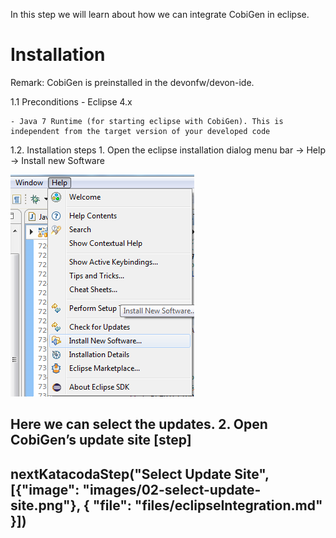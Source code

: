 In this step we will learn about how we can integrate CobiGen in eclipse.
# Installation
Remark: CobiGen is preinstalled in the devonfw/devon-ide.

1.1  Preconditions
    - Eclipse 4.x

    - Java 7 Runtime (for starting eclipse with CobiGen). This is independent from the target version of your developed code

1.2. Installation steps
    1. Open the eclipse installation dialog
    menu bar → Help → Install new Software


![01-install-new-software.png](./assets/01-install-new-software.png)



Here we can select the updates.
    2. Open CobiGen’s update site
[step]
--
nextKatacodaStep(&#34;Select Update Site&#34;, [{&#34;image&#34;: &#34;images/02-select-update-site.png&#34;}, { &#34;file&#34;: &#34;files/eclipseIntegration.md&#34; }])
-- 
